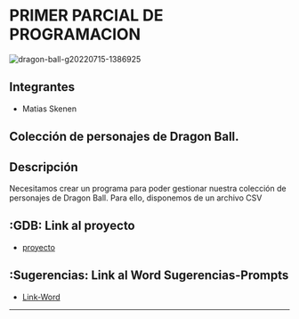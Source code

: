 # PRIMER PARCIAL DE PROGRAMACION
![dragon-ball-g20220715-1386925](https://github.com/matiastaoskn/Parcial1_Programacion/assets/93952537/9b593aa3-a85d-41d7-ad46-b9b121cc8959)


## Integrantes 
- Matias Skenen


## Colección de personajes de Dragon Ball.



## Descripción
Necesitamos crear un programa para poder gestionar nuestra colección de personajes de Dragon Ball. Para
ello, disponemos de un archivo CSV


## :GDB: Link al proyecto
- [proyecto](https://onlinegdb.com/NnsOl_9uQ)
## :Sugerencias: Link al Word Sugerencias-Prompts
- [Link-Word](https://docs.google.com/document/d/15C0PnrEqRYZDG0R3NoC25WacJRhn6YAIDoLJLw9nccA/edit?usp=sharing)


---
